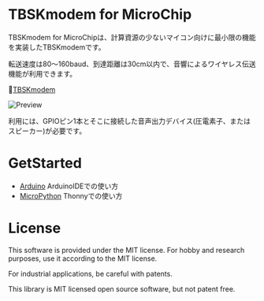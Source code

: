 # TBSKmodem for MicroChip

TBSKmodem for MicroChipは、計算資源の少ないマイコン向けに最小限の機能を実装したTBSKmodemです。

転送速度は80～160baud、到達距離は30cm以内で、音響によるワイヤレス伝送機能が利用できます。

🐓[TBSKmodem](https://github.com/nyatla/TBSKmodem/)



![Preview](https://user-images.githubusercontent.com/2483108/221571971-f157b84f-d632-4287-88c1-02889955692c.png)

利用には、GPIOピン1本とそこに接続した音声出力デバイス(圧電素子、またはスピーカー)が必要です。



# GetStarted

- [Arduino](https://github.com/nyatla/TBSKmodemMicro/blob/main/Arduino/README.ja.md) ArduinoIDEでの使い方
- [MicroPython](https://github.com/nyatla/TBSKmodemMicro/blob/main/MicroPython/README.ja.md) Thonnyでの使い方

# License

This software is provided under the MIT license. For hobby and research purposes, use it according to the MIT license.

For industrial applications, be careful with patents.

This library is MIT licensed open source software, but not patent free.




